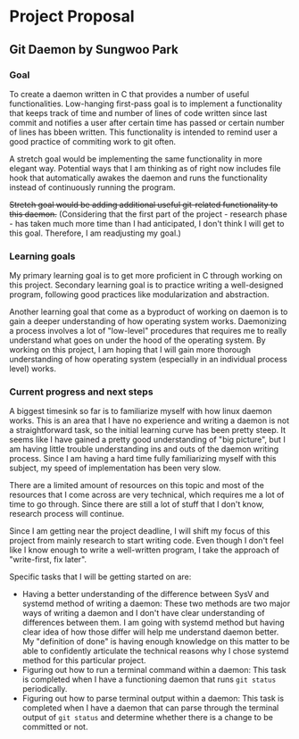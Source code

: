 # Project Proposal

## Git Daemon by Sungwoo Park

### Goal

To create a daemon written in C that provides a number of useful functionalities. Low-hanging first-pass goal is to implement a functionality that keeps track of time and number of lines of code written since last commit and notifies a user after certain time has passed or certain number of lines has bbeen written. This functionality is intended to remind user a good practice of commiting work to git often.

A stretch goal would be implementing the same functionality in more elegant way. Potential ways that I am thinking as of right now includes file hook that automatically awakes the daemon and runs the functionality instead of continuously running the program.

~~Stretch goal would be adding additional useful git-related functionality to this daemon.~~ (Considering that the first part of the project - research phase - has taken much more time than I had anticipated, I don't think I will get to this goal. Therefore, I am readjusting my goal.)

### Learning goals

My primary learning goal is to get more proficient in C through working on this project. Secondary learning goal is to practice writing a well-designed program, following good practices like modularization and abstraction.

Another learning goal that come as a byproduct of working on daemon is to gain a deeper understanding of how operating system works. Daemonizing a process involves a lot of "low-level" procedures that requires me to really understand what goes on under the hood of the operating system. By working on this project, I am hoping that I will gain more thorough understanding of how operating system (especially in an individual process level) works.

### Current progress and next steps

A biggest timesink so far is to familiarize myself with how linux daemon works. This is an area that I have no experience and writing a daemon is not a straightforward task, so the initial learning curve has been pretty steep. It seems like I have gained a pretty good understanding of "big picture", but I am having little trouble understanding ins and outs of the daemon writing process. Since I am having a hard time fully familiarizing myself with this subject, my speed of implementation has been very slow.

There are a limited amount of resources on this topic and most of the resources that I come across are very technical, which requires me a lot of time to go through. Since there are still a lot of stuff that I don't know, research process will continue.

Since I am getting near the project deadline, I will shift my focus of this project from mainly research to start writing code. Even though I don't feel like I know enough to write a well-written program, I take the approach of "write-first, fix later".

Specific tasks that I will be getting started on are:
- Having a better understanding of the difference between SysV and systemd method of writing a daemon: These two methods are two major ways of writing a daemon and I don't have clear understanding of differences between them. I am going with systemd method but having clear idea of how those differ will help me understand daemon better. My "definition of done" is having enough knowledge on this matter to be able to confidently articulate the technical reasons why I chose systemd method for this particular project.
- Figuring out how to run a terminal command within a daemon: This task is completed when I have a functioning daemon that runs `git status` periodically.
- Figuring out how to parse terminal output within a daemon: This task is completed when I have a daemon that can parse through the terminal output of `git status` and determine whether there is a change to be committed or not.
